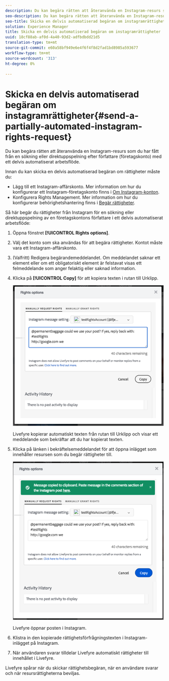 ```yaml
---
description: Du kan begära rätten att återanvända en Instagram-resurs som du har fått från en sökning eller direktuppspelning efter författare (företagskonto) med ett delvis automatiserat arbetsflöde.
seo-description: Du kan begära rätten att återanvända en Instagram-resurs som du har fått från en sökning eller direktuppspelning efter författare (företagskonto) med ett delvis automatiserat arbetsflöde.
seo-title: Skicka en delvis automatiserad begäran om instagramrättigheter
solution: Experience Manager
title: Skicka en delvis automatiserad begäran om instagramrättigheter
uuid: 18cf88ab-af0d-4a40-93d2-adfbdbdd21d5
translation-type: tm+mt
source-git-commit: e60a58bf949e6e4f6f4f8d2fad1bd8985a593677
workflow-type: tm+mt
source-wordcount: '313'
ht-degree: 0%

---
```



# Skicka en delvis automatiserad begäran om instagramrättigheter{#send-a-partially-automated-instagram-rights-request}

Du kan begära rätten att återanvända en Instagram-resurs som du har fått från en sökning eller direktuppspelning efter författare (företagskonto) med ett delvis automatiserat arbetsflöde.

Innan du kan skicka en delvis automatiserad begäran om rättigheter måste du:

* Lägg till ett Instagram-affärskonto. Mer information om hur du konfigurerar ett Instagram-företagskonto finns i [Om Instagram-konton](../c-users-creating-accounts-with-studio-access/t-configure-social-accout-instagram/c-about-instagram-accounts.md#c_about_instagram_accounts).
* Konfigurera Rights Management. Mer information om hur du konfigurerar behörighetshantering finns i [Begär rättigheter](../c-how-requesting-rights-works/c-how-requesting-rights-works.md#c_how_requesting_rights_works).

Så här begär du rättigheter från Instagram för en sökning eller direktuppspelning av en företagskontons författare i ett delvis automatiserat arbetsflöde:

1. Öppna fönstret **[!UICONTROL Rights options]**.
1. Välj det konto som ska användas för att begära rättigheter. Kontot måste vara ett Instagram-affärskonto.
1. (Valfritt) Redigera begärandemeddelandet. Om meddelandet saknar ett element eller om ett obligatoriskt element är felstavat visas ett felmeddelande som anger felaktig eller saknad information.
1. Klicka på **[!UICONTROL Copy]** för att kopiera texten i rutan till Urklipp.

   ![](assets/rr_insta_workaround1.png)

   Livefyre kopierar automatiskt texten från rutan till Urklipp och visar ett meddelande som bekräftar att du har kopierat texten.

1. Klicka på länken i bekräftelsemeddelandet för att öppna inlägget som innehåller resursen som du begär rättigheter till.

   ![](assets/rr_insta_workaround2.png)

   Livefyre öppnar posten i Instagram.

1. Klistra in den kopierade rättighetsförfrågningstexten i Instagram-inlägget på Instagram.
1. När användaren svarar tilldelar Livefyre automatiskt rättigheter till innehållet i Livefyre.

Livefyre spårar när du skickar rättighetsbegäran, när en användare svarar och när resursrättigheterna beviljas.

